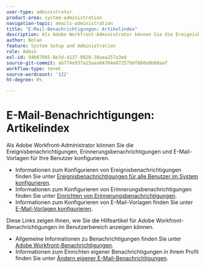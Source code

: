```yaml
---
user-type: administrator
product-area: system-administration
navigation-topic: emails-administration
title: "E-Mail-Benachrichtigungen: Artikelindex"
description: Als Adobe Workfront-Administrator können Sie die Ereignisbenachrichtigungen, Erinnerungsbenachrichtigungen und E-Mail-Vorlagen für Ihre Benutzer konfigurieren.
author: Nolan
feature: System Setup and Administration
role: Admin
exl-id: 94b07085-8e3d-4137-9820-38aaa257a3ed
source-git-commit: ab774e937a15aaa04704e872579df880a9b80aaf
workflow-type: tm+mt
source-wordcount: '122'
ht-degree: 0%

---
```


# E-Mail-Benachrichtigungen: Artikelindex

<!-- Audited: 1/2024 -->

Als Adobe Workfront-Administrator können Sie die Ereignisbenachrichtigungen, Erinnerungsbenachrichtigungen und E-Mail-Vorlagen für Ihre Benutzer konfigurieren.

* Informationen zum Konfigurieren von Ereignisbenachrichtigungen finden Sie unter [Ereignisbenachrichtigungen für alle Benutzer im System konfigurieren](../../../administration-and-setup/manage-workfront/emails/configure-event-notifications-for-everyone-in-the-system.md).
* Informationen zum Konfigurieren von Erinnerungsbenachrichtigungen finden Sie unter [Einrichten von Erinnerungsbenachrichtigungen](../../../administration-and-setup/manage-workfront/emails/set-up-reminder-notifications.md).
* Informationen zum Konfigurieren von E-Mail-Vorlagen finden Sie unter [E-Mail-Vorlagen konfigurieren](../../../administration-and-setup/manage-workfront/emails/configure-email-templates.md).

Diese Links zeigen Ihnen, wie Sie die Hilfeartikel für Adobe Workfront-Benachrichtigungen im Benutzerbereich anzeigen können.

* Allgemeine Informationen zu Benachrichtigungen finden Sie unter [Adobe Workfront-Benachrichtigungen](/help/quicksilver/workfront-basics/using-notifications/event-notifications.md).
* Informationen zum Einrichten eigener Benachrichtigungen in Ihrem Profil finden Sie unter [Ändern eigener E-Mail-Benachrichtigungen](/help/quicksilver/workfront-basics/using-notifications/activate-or-deactivate-your-own-event-notifications.md).
